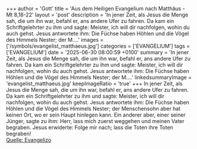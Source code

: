 +++
author = 'Gott'
title = 'Aus dem Heiligen Evangelium nach Matthäus - Mt 8,18-22'
layout = 'post'
description = 'In jener Zeit, als Jesus die Menge sah, die um ihn war, befahl er, ans andere Ufer zu fahren. Da kam ein Schriftgelehrter zu ihm und sagte: Meister, ich will dir nachfolgen, wohin du auch gehst. Jesus antwortete ihm: Die Füchse haben Höhlen und die Vögel des Himmels Nester; der M....'
images = ['/symbols/evangelist_matthaeus.jpg']
categories = ['EVANGELIUM']
tags = ['EVANGELIUM']
date = '2025-06-30 08:00:59 +0100'
summary = 'In jener Zeit, als Jesus die Menge sah, die um ihn war, befahl er, ans andere Ufer zu fahren. Da kam ein Schriftgelehrter zu ihm und sagte: Meister, ich will dir nachfolgen, wohin du auch gehst. Jesus antwortete ihm: Die Füchse haben Höhlen und die Vögel des Himmels Nester; der M....'
linkedsummaryImage = 'evangelist_matthaeus.jpg'
keepImageRatio = 'true'
+++
In jener Zeit, als Jesus die Menge sah, die um ihn war, befahl er, ans andere Ufer zu fahren.
Da kam ein Schriftgelehrter zu ihm und sagte: Meister, ich will dir nachfolgen, wohin du auch gehst.
Jesus antwortete ihm: Die Füchse haben Höhlen und die Vögel des Himmels Nester; der Menschensohn aber hat keinen Ort, wo er sein Haupt hinlegen kann.<!--more-->
Ein anderer aber, einer seiner Jünger, sagte zu ihm: Herr, lass mich zuerst weggehen und meinen Vater begraben.
Jesus erwiderte: Folge mir nach; lass die Toten ihre Toten begraben!<br> [Quelle: Evangelizo](https://evangeliumtagfuertag.org/DE/gospel)